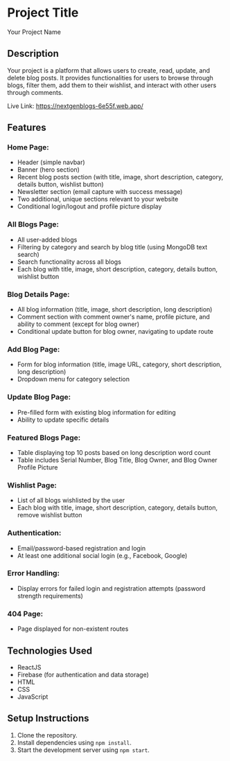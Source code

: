 # Project Title

Your Project Name

## Description

Your project is a platform that allows users to create, read, update, and delete blog posts. It provides functionalities for users to browse through blogs, filter them, add them to their wishlist, and interact with other users through comments.

Live Link: https://nextgenblogs-6e55f.web.app/

## Features

### Home Page:
- Header (simple navbar)
- Banner (hero section)
- Recent blog posts section (with title, image, short description, category, details button, wishlist button)
- Newsletter section (email capture with success message)
- Two additional, unique sections relevant to your website
- Conditional login/logout and profile picture display

### All Blogs Page:
- All user-added blogs
- Filtering by category and search by blog title (using MongoDB text search)
- Search functionality across all blogs
- Each blog with title, image, short description, category, details button, wishlist button

### Blog Details Page:
- All blog information (title, image, short description, long description)
- Comment section with comment owner's name, profile picture, and ability to comment (except for blog owner)
- Conditional update button for blog owner, navigating to update route

### Add Blog Page:
- Form for blog information (title, image URL, category, short description, long description)
- Dropdown menu for category selection

### Update Blog Page:
- Pre-filled form with existing blog information for editing
- Ability to update specific details

### Featured Blogs Page:
- Table displaying top 10 posts based on long description word count
- Table includes Serial Number, Blog Title, Blog Owner, and Blog Owner Profile Picture

### Wishlist Page:
- List of all blogs wishlisted by the user
- Each blog with title, image, short description, category, details button, remove wishlist button

### Authentication:
- Email/password-based registration and login
- At least one additional social login (e.g., Facebook, Google)

### Error Handling:
- Display errors for failed login and registration attempts (password strength requirements)

### 404 Page:
- Page displayed for non-existent routes

## Technologies Used
- ReactJS
- Firebase (for authentication and data storage)
- HTML
- CSS
- JavaScript

## Setup Instructions
1. Clone the repository.
2. Install dependencies using `npm install`.
3. Start the development server using `npm start`.
